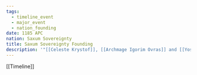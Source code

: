 ```yaml
---
tags:
  - timeline_event
  - major_event
  - nation_founding
date: 1185 APC
nation: Saxum Sovereignty
title: Saxum Sovereignty Founding
description: '"[[Celeste Krystof]], [[Archmage Igorim Ovras]] and [[Yosif Halstrom]] founds the [[Saxum Sovereignty Overview|Saxum Sovereignty]]"'
---
```

[[Timeline]]